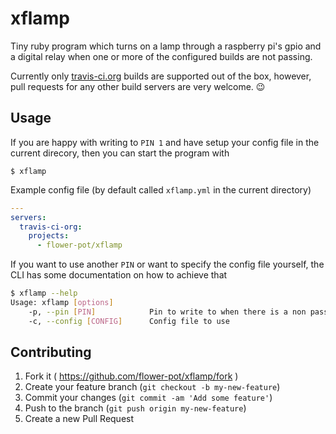 # xflamp

Tiny ruby program which turns on a lamp through a raspberry pi's gpio and a
digital relay when one or more of the configured builds are not passing.

Currently only [travis-ci.org](https://travis-ci.org/) builds are supported out
of the box, however, pull requests for any other build servers are very
welcome. :wink:

## Usage

If you are happy with writing to `PIN 1` and have setup your config file in the
current direcory, then you can start the program with

	$ xflamp

Example config file (by default called `xflamp.yml` in the current directory)

```yaml
---
servers:
  travis-ci-org:
    projects:
      - flower-pot/xflamp

```

If you want to use another `PIN` or want to specify the config file yourself,
the CLI has some documentation on how to achieve that

```bash
$ xflamp --help
Usage: xflamp [options]
    -p, --pin [PIN]            Pin to write to when there is a non passing build
    -c, --config [CONFIG]      Config file to use
```

## Contributing

1. Fork it ( https://github.com/flower-pot/xflamp/fork )
2. Create your feature branch (`git checkout -b my-new-feature`)
3. Commit your changes (`git commit -am 'Add some feature'`)
4. Push to the branch (`git push origin my-new-feature`)
5. Create a new Pull Request
